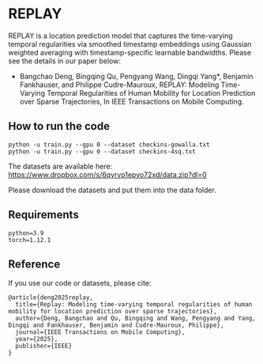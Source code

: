 # REPLAY
REPLAY is a location prediction model that captures the time-varying temporal regularities via smoothed timestamp embeddings using Gaussian weighted averaging with timestamp-specific learnable bandwidths. Please see the details in our paper below:  
- Bangchao Deng, Bingqing Qu, Pengyang Wang, Dingqi Yang*, Benjamin Fankhauser, and Philippe Cudre-Mauroux, REPLAY: Modeling Time-Varying Temporal Regularities of Human Mobility for Location Prediction over Sparse Trajectories, In IEEE Transactions on Mobile Computing.
  
## How to run the code
```
python -u train.py --gpu 0 --dataset checkins-gowalla.txt
python -u train.py --gpu 0 --dataset checkins-4sq.txt
```
The datasets are available here:  https://www.dropbox.com/s/6qyrvp1epyo72xd/data.zip?dl=0

Please download the datasets and put them into the data folder.

## Requirements
```
python=3.9
torch=1.12.1
```

## Reference
If you use our code or datasets, please cite:
```
@article{deng2025replay,
  title={Replay: Modeling time-varying temporal regularities of human mobility for location prediction over sparse trajectories},
  author={Deng, Bangchao and Qu, Bingqing and Wang, Pengyang and Yang, Dingqi and Fankhauser, Benjamin and Cudre-Mauroux, Philippe},
  journal={IEEE Transactions on Mobile Computing},
  year={2025},
  publisher={IEEE}
}
```
